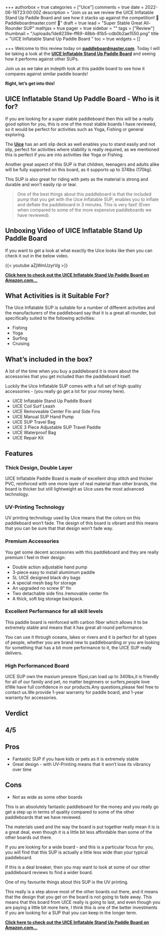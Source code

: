 +++
authorbox = true
categories = ["Uice"]
comments = true
date = 2022-06-16T23:00:00Z
description = "Join us as we review the UICE Inflatable Stand Up Paddle Board  and see how it stacks up against the competition! 🛶 Paddleboardmaster.com! 🛶"
draft = true
lead = "Super Stable Great All-Rounder SUP"
mathjax = true
pager = true
sidebar = ""
tags = ["Review"]
thumbnail = "/uploads/1de8239e-ff69-48bb-81b5-cdb0b2ae1550.png"
title = "UICE Inflatable Stand Up Paddle Board "
toc = true
widgets = []

+++
Welcome to this review today on [**paddleboardmaster.com**](/).  Today I will be taking a look at the [**UICE Inflatable Stand Up Paddle Board**](https://www.amazon.com/UICE-Inflatable-Advanced-Standard-Accessories/dp/B09PG1GKPT?c=ts&keywords=Stand-Up+Paddleboards&qid=1655818653&refinements=p_89%3AUICE&s=sports-and-fitness&sr=1-2&ts_id=5522381011&linkCode=ll1&tag=paddleboardmaster-20&linkId=bdb471e119579ab44c1291ebad0a6996&language=en_US&ref_=as_li_ss_tl) and seeing how it performs against other SUPs.

Join us as we take an indepth look at this paddle board to see how it compares against similar paddle boards!

**Right, let’s get into this!**

## UICE Inflatable Stand Up Paddle Board - Who is it for?

If you are looking for a super stable paddleboard then this will be a really good option for you, this is one of the most stable boards I have reviewed, so it would be perfect for activities such as Yoga, Fishing or general exploring.

The [**Uice**](/categories/uice/) has an anti slip deck as well enables you to stand easily and not slip, perfect for activities where stability is really required, as we mentioned this is perfect if you are into activities like Yoga or Fishing.

Another great aspect of this SUP is that children, teenagers and adults alike will be fully supported on this board, as it supports up to 374lbs (170kg).

This SUP is also great for riding with pets as the material is strong and durable and won’t easily rip or tear.

> One of the best things about this paddleboard is that the included pump that you get with the Uice Inflatable SUP, enables you to inflate and deflate the paddleboard in 3 minutes.  This is very fast! (Even when compared to some of the more expensive paddleboards we have reviewed).

## Unboxing Video of UICE Inflatable Stand Up Paddle Board

If you want to get a look at what exactly the Uice looks like then you can check it out in the below video.

{{< youtube aZjWmUzyrVg >}}

[**Click here to check out the UICE Inflatable Stand Up Paddle Board on Amazon.com...**](https://www.amazon.com/UICE-Inflatable-Advanced-Standard-Accessories/dp/B09PG1GKPT?c=ts&keywords=Stand-Up+Paddleboards&qid=1655818653&refinements=p_89%3AUICE&s=sports-and-fitness&sr=1-2&ts_id=5522381011&linkCode=ll1&tag=paddleboardmaster-20&linkId=bdb471e119579ab44c1291ebad0a6996&language=en_US&ref_=as_li_ss_tl)

## What Activities is it Suitable For?

The Uice Inflatable SUP is suitable for a number of different activities and the manufacturers of the paddleboard say that it is a great all rounder, but specifically suited to the following activities:

* Fishing
* Yoga
* Surfing
* Cruising

## What’s included in the box?

A lot of the time when you buy a paddleboard it is more about the accessories that you get included than the paddleboard itself.

Luckily the Uice Inflatable SUP comes with a full set of high quality accessories - (you really go get a lot for your money here).

* UICE Inflatable Stand Up Paddle Board
* UICE Coil Surf Leash
* UICE Removeable Center Fin and Side Fins
* UICE Manual SUP Hand Pump
* UICE SUP Travel Bag
* UICE 3 Piece Adjustable SUP Travel Paddle
* UICE Waterproof Bag
* UICE Repair Kit

## Features

### Thick Design, Double Layer

UICE Inflatable Paddle Board is made of excellent drop stitch and thicker PVC, reinforced with one more layer of real material than other brands, the board is thicker but still lightweight as Uice uses the most advanced technology.

### UV-Printing Technology

UV printing technology used by Uice means that the colors on this paddleboard won’t fade. The design of this board is vibrant and this means that you can be sure that that design won’t fade way.

### Premium Accessories

You get some decent accessories with this paddleboard and they are really premium I feel in their design:

* Double action adjustable hand pump
* 3-piece easy to install alumimum paddle
* 5L UICE designed black dry bags
* A special mesh bag for storage
* An upgraded no screw 9" fin
* Two detachable side fins /removable center fin
* A thick, soft big storage backpack.

### Excellent Performance for all skill levels

This paddle board is reinforced with carbon fiber which allows it to be extremely stable and means that it has great all round performance.

You can use it through oceans, lakes or rivers and it is perfect for all types of people, whether you are brand new to paddleboarding or you are looking for something that has a bit more performance to it, the UICE SUP really delivers.

### High Performanced Board

UICE SUP own the maxium pressre 15psi,can load up to 340lbs,it is friendly for all of our family and pet, no matter beginners or surfers,people love it!We have full confidence in our products.Any questions,please feel free to contact us.We provide 1-year warranty for paddle board, and 1-year warranty for accessories.

## Verdict

## 4/5

## Pros

* Fantastic SUP if you have kids or pets as it is extremely stable
* Great design - with UV-Printing means that it won’t lose its vibrancy over time

## Cons

* Not as wide as some other boards

This is an absolutely fantastic paddleboard for the money and you really go get a step up in terms of quality compared to some of the other paddleboards that we have reviewed.

The materials used and the way the board is put together really mean it is is a great deal, even though it is a little bit less affordable than some of the other boards out there.

If you are looking for a wide board - and this is a particular focus for you, you will find that this SUP is actually a little less wide than your typical paddleboard.  

If this is a deal breaker, then you may want to look at some of our other paddleboard reviews to find a wider board.

One of my favourite things about this SUP is the UV printing.  

This really is a step above most of the other boards out there, and it means that the design that you get on the board is not going to fade away.  This means that this board from UICE really is going to last, and even though you are paying a little bit more here, I think this is one of the better investments if you are looking for a SUP that you can keep in the longer term.

[**Click here to check out the UICE Inflatable Stand Up Paddle Board on Amazon.com...**](https://www.amazon.com/UICE-Inflatable-Advanced-Standard-Accessories/dp/B09PG1GKPT?c=ts&keywords=Stand-Up+Paddleboards&qid=1655818653&refinements=p_89%3AUICE&s=sports-and-fitness&sr=1-2&ts_id=5522381011&linkCode=ll1&tag=paddleboardmaster-20&linkId=bdb471e119579ab44c1291ebad0a6996&language=en_US&ref_=as_li_ss_tl)